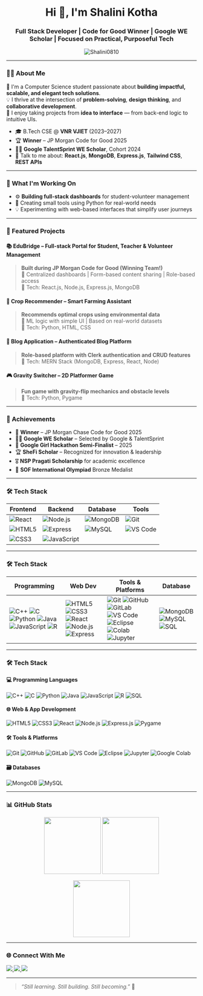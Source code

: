 <h1 align="center">Hi 👋, I'm Shalini Kotha</h1>
<h3 align="center">Full Stack Developer | Code for Good Winner | Google WE Scholar | Focused on Practical, Purposeful Tech</h3>

<p align="center">
  <img src="https://komarev.com/ghpvc/?username=Shalini0810&label=Profile%20views&color=0e75b6&style=flat" alt="Shalini0810" />
</p>

---

### 🧑‍💻 About Me

🌟 I'm a Computer Science student passionate about **building impactful, scalable, and elegant tech solutions**.  
💡 I thrive at the intersection of **problem-solving**, **design thinking**, and **collaborative development**.  
💬 I enjoy taking projects from **idea to interface** — from back-end logic to intuitive UIs.  

- 🎓 B.Tech CSE @ **VNR VJIET** (2023–2027)  
- 🏆 **Winner** – JP Morgan Code for Good 2025  
- 👩‍💻 **Google TalentSprint WE Scholar**, Cohort 2024  
- 💬 Talk to me about: **React.js**, **MongoDB**, **Express.js**, **Tailwind CSS**, **REST APIs**

---

### 🚀 What I'm Working On

- ⚙️ **Building full-stack dashboards** for student-volunteer management  
- 🧠 Creating small tools using Python for real-world needs  
- 💡 Experimenting with web-based interfaces that simplify user journeys

---

### 💼 Featured Projects

#### 📚 EduBridge – Full-stack Portal for Student, Teacher & Volunteer Management
> **Built during JP Morgan Code for Good (Winning Team!)**  
> 🧩 Centralized dashboards | Form-based content sharing | Role-based access  
> 🔧 Tech: React.js, Node.js, Express.js, MongoDB

#### 🌾 Crop Recommender – Smart Farming Assistant
> **Recommends optimal crops using environmental data**  
> 🧠 ML logic with simple UI | Based on real-world datasets  
> 🔧 Tech: Python, HTML, CSS

#### 📝 Blog Application – Authenticated Blog Platform
> **Role-based platform with Clerk authentication and CRUD features**  
> 🔧 Tech: MERN Stack (MongoDB, Express, React, Node)

#### 🎮 Gravity Switcher – 2D Platformer Game
> **Fun game with gravity-flip mechanics and obstacle levels**  
> 🔧 Tech: Python, Pygame

---

### 🏅 Achievements

- 🥇 **Winner** – JP Morgan Chase Code for Good 2025  
- 👩‍💻 **Google WE Scholar** – Selected by Google & TalentSprint  
- 🧠 **Google Girl Hackathon Semi-Finalist** – 2025  
- 🏆 **SheFi Scholar** – Recognized for innovation & leadership  
- 🎖 **NSP Pragati Scholarship** for academic excellence  
- 🥉 **SOF International Olympiad** Bronze Medalist

---

### 🛠️ Tech Stack

| Frontend | Backend | Database | Tools |
|----------|---------|----------|-------|
| ![React](https://img.shields.io/badge/React-20232A?style=flat&logo=react) | ![Node.js](https://img.shields.io/badge/Node.js-339933?style=flat&logo=node.js) | ![MongoDB](https://img.shields.io/badge/MongoDB-47A248?style=flat&logo=mongodb) | ![Git](https://img.shields.io/badge/Git-F05032?style=flat&logo=git) |
| ![HTML5](https://img.shields.io/badge/HTML5-E34F26?style=flat&logo=html5&logoColor=white) | ![Express](https://img.shields.io/badge/Express.js-000000?style=flat&logo=express) | ![MySQL](https://img.shields.io/badge/MySQL-4479A1?style=flat&logo=mysql&logoColor=white) | ![VS Code](https://img.shields.io/badge/VS%20Code-007ACC?style=flat&logo=visual-studio-code) |
| ![CSS3](https://img.shields.io/badge/CSS3-1572B6?style=flat&logo=css3) | ![JavaScript](https://img.shields.io/badge/JavaScript-F7DF1E?style=flat&logo=javascript) |   |   |

---

### 🛠️ Tech Stack

| Programming | Web Dev | Tools & Platforms | Database |
|-------------|---------|-------------------|----------|
| ![C++](https://img.shields.io/badge/C++-00599C?style=flat&logo=c%2b%2b) ![C](https://img.shields.io/badge/C-A8B9CC?style=flat&logo=c) ![Python](https://img.shields.io/badge/Python-3776AB?style=flat&logo=python) ![Java](https://img.shields.io/badge/Java-007396?style=flat&logo=java) ![JavaScript](https://img.shields.io/badge/JavaScript-F7DF1E?style=flat&logo=javascript) ![R](https://img.shields.io/badge/R-276DC3?style=flat&logo=r) | ![HTML5](https://img.shields.io/badge/HTML5-E34F26?style=flat&logo=html5) ![CSS3](https://img.shields.io/badge/CSS3-1572B6?style=flat&logo=css3) ![React](https://img.shields.io/badge/React-61DAFB?style=flat&logo=react) ![Node.js](https://img.shields.io/badge/Node.js-339933?style=flat&logo=node.js) ![Express](https://img.shields.io/badge/Express.js-000000?style=flat&logo=express) | ![Git](https://img.shields.io/badge/Git-F05032?style=flat&logo=git) ![GitHub](https://img.shields.io/badge/GitHub-181717?style=flat&logo=github) ![GitLab](https://img.shields.io/badge/GitLab-FC6D26?style=flat&logo=gitlab) ![VS Code](https://img.shields.io/badge/VS%20Code-007ACC?style=flat&logo=visual-studio-code) ![Eclipse](https://img.shields.io/badge/Eclipse-2C2255?style=flat&logo=eclipse) ![Colab](https://img.shields.io/badge/Google_Colab-F9AB00?style=flat&logo=google-colab) ![Jupyter](https://img.shields.io/badge/Jupyter-F37626?style=flat&logo=jupyter) | ![MongoDB](https://img.shields.io/badge/MongoDB-47A248?style=flat&logo=mongodb) ![MySQL](https://img.shields.io/badge/MySQL-4479A1?style=flat&logo=mysql) ![SQL](https://img.shields.io/badge/SQL-336791?style=flat&logo=postgresql) |

---

### 🛠️ Tech Stack

#### 💻 Programming Languages  
![C++](https://img.shields.io/badge/C++-00599C?style=flat&logo=cplusplus&logoColor=white)
![C](https://img.shields.io/badge/C-A8B9CC?style=flat&logo=c)
![Python](https://img.shields.io/badge/Python-3776AB?style=flat&logo=python&logoColor=white)
![Java](https://img.shields.io/badge/Java-007396?style=flat&logo=java)
![JavaScript](https://img.shields.io/badge/JavaScript-F7DF1E?style=flat&logo=javascript&logoColor=black)
![R](https://img.shields.io/badge/R-276DC3?style=flat&logo=r)
![SQL](https://img.shields.io/badge/SQL-336791?style=flat&logo=postgresql)

#### 🌐 Web & App Development  
![HTML5](https://img.shields.io/badge/HTML5-E34F26?style=flat&logo=html5&logoColor=white)
![CSS3](https://img.shields.io/badge/CSS3-1572B6?style=flat&logo=css3)
![React](https://img.shields.io/badge/React-61DAFB?style=flat&logo=react)
![Node.js](https://img.shields.io/badge/Node.js-339933?style=flat&logo=node.js)
![Express.js](https://img.shields.io/badge/Express.js-000000?style=flat&logo=express)
![Pygame](https://img.shields.io/badge/Pygame-3776AB?style=flat&logo=python&logoColor=white)

#### 🛠 Tools & Platforms  
![Git](https://img.shields.io/badge/Git-F05032?style=flat&logo=git)
![GitHub](https://img.shields.io/badge/GitHub-181717?style=flat&logo=github)
![GitLab](https://img.shields.io/badge/GitLab-FC6D26?style=flat&logo=gitlab)
![VS Code](https://img.shields.io/badge/VS_Code-007ACC?style=flat&logo=visual-studio-code)
![Eclipse](https://img.shields.io/badge/Eclipse-2C2255?style=flat&logo=eclipse)
![Jupyter](https://img.shields.io/badge/Jupyter-F37626?style=flat&logo=jupyter)
![Google Colab](https://img.shields.io/badge/Google_Colab-F9AB00?style=flat&logo=google-colab)

#### 🗃️ Databases  
![MongoDB](https://img.shields.io/badge/MongoDB-47A248?style=flat&logo=mongodb)
![MySQL](https://img.shields.io/badge/MySQL-4479A1?style=flat&logo=mysql)

---

### 📊 GitHub Stats

<p align="center">
  <img src="https://github-readme-stats.vercel.app/api?username=Shalini0810&show_icons=true&theme=react" height="150"/>
  <img src="https://github-readme-stats.vercel.app/api/top-langs/?username=Shalini0810&layout=compact&theme=react" height="150"/>
</p>
<p align="center">
  <img src="https://streak-stats.demolab.com/?user=Shalini0810&theme=react" height="150"/>
</p>

---

### 🌐 Connect With Me

<p align="left">
  <a href="https://www.linkedin.com/in/shalinikotha/" target="blank">
    <img src="https://img.shields.io/badge/LinkedIn-blue?style=for-the-badge&logo=linkedin&logoColor=white" />
  </a>
  <a href="https://github.com/Shalini0810" target="blank">
    <img src="https://img.shields.io/badge/GitHub-000?style=for-the-badge&logo=github&logoColor=white" />
  </a>
  <a href="https://leetcode.com/shalinikotha/" target="blank">
    <img src="https://img.shields.io/badge/LeetCode-orange?style=for-the-badge&logo=leetcode&logoColor=white" />
  </a>
</p>

---

> _“Still learning. Still building. Still becoming.”_ 🌱
